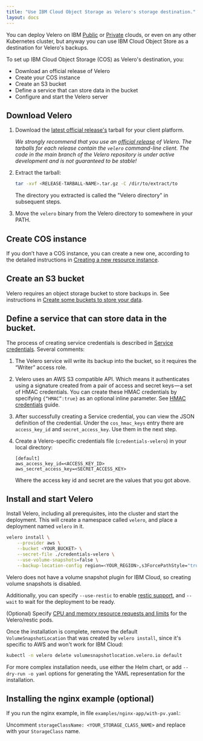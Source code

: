 ```yaml
---
title: "Use IBM Cloud Object Storage as Velero's storage destination."
layout: docs
---
```

You can deploy Velero on IBM [Public][5] or [Private][4] clouds, or even on any other Kubernetes cluster, but anyway you can use IBM Cloud Object Store as a destination for Velero's backups.

To set up IBM Cloud Object Storage (COS) as Velero's destination, you:

* Download an official release of Velero
* Create your COS instance
* Create an S3 bucket
* Define a service that can store data in the bucket
* Configure and start the Velero server

## Download Velero

1. Download the [latest official release's](https://github.com/vmware-tanzu/velero/releases) tarball for your client platform.

    _We strongly recommend that you use an [official release](https://github.com/vmware-tanzu/velero/releases) of
Velero. The tarballs for each release contain the `velero` command-line client. The code in the main branch
of the Velero repository is under active development and is not guaranteed to be stable!_

1. Extract the tarball:

    ```bash
    tar -xvf <RELEASE-TARBALL-NAME>.tar.gz -C /dir/to/extract/to
    ```

    The directory you extracted is called the "Velero directory" in subsequent steps.

1. Move the `velero` binary from the Velero directory to somewhere in your PATH.

## Create COS instance
If you don’t have a COS instance, you can create a new one, according to the detailed instructions in [Creating a new resource instance][1].

## Create an S3 bucket
Velero requires an object storage bucket to store backups in. See instructions in [Create some buckets to store your data][2].

## Define a service that can store data in the bucket.
The process of creating service credentials is described in [Service credentials][3].
Several comments:

1. The Velero service will write its backup into the bucket, so it requires the “Writer” access role.

2. Velero uses an AWS S3 compatible API. Which means it authenticates using a signature created from a pair of access and secret keys — a set of HMAC credentials. You can create these HMAC credentials by specifying `{“HMAC”:true}` as an optional inline parameter. See [HMAC credentials][31] guide.

3. After successfully creating a Service credential, you can view the JSON definition of the credential. Under the `cos_hmac_keys` entry there are `access_key_id` and `secret_access_key`. Use them in the next step.

4. Create a Velero-specific credentials file (`credentials-velero`) in your local directory:

    ```
    [default]
    aws_access_key_id=<ACCESS_KEY_ID>
    aws_secret_access_key=<SECRET_ACCESS_KEY>
    ```

    Where the access key id and secret are the values that you got above.

## Install and start Velero

Install Velero, including all prerequisites, into the cluster and start the deployment. This will create a namespace called `velero`, and place a deployment named `velero` in it.

```bash
velero install \
    --provider aws \
    --bucket <YOUR_BUCKET> \
    --secret-file ./credentials-velero \
    --use-volume-snapshots=false \
    --backup-location-config region=<YOUR_REGION>,s3ForcePathStyle="true",s3Url=<YOUR_URL_ACCESS_POINT>
```

Velero does not have a volume snapshot plugin for IBM Cloud, so creating volume snapshots is disabled.

Additionally, you can specify `--use-restic` to enable [restic support][16], and `--wait` to wait for the deployment to be ready.

(Optional) Specify [CPU and memory resource requests and limits][15] for the Velero/restic pods.

Once the installation is complete, remove the default `VolumeSnapshotLocation` that was created by `velero install`, since it's specific to AWS and won't work for IBM Cloud:

```bash
kubectl -n velero delete volumesnapshotlocation.velero.io default
```

For more complex installation needs, use either the Helm chart, or add `--dry-run -o yaml` options for generating the YAML representation for the installation.

## Installing the nginx example (optional)

If you run the nginx example, in file `examples/nginx-app/with-pv.yaml`:

Uncomment `storageClassName: <YOUR_STORAGE_CLASS_NAME>` and replace with your `StorageClass` name.

[0]: namespace.md
[1]: https://cloud.ibm.com/docs/cloud-object-storage/getting-started.html
[2]: https://cloud.ibm.com/docs/cloud-object-storage/getting-started.html#create-buckets
[3]: https://cloud.ibm.com/docs/cloud-object-storage/iam?topic=cloud-object-storage-service-credentials
[31]: https://cloud.ibm.com/docs/cloud-object-storage?topic=cloud-object-storage-uhc-hmac-credentials-main
[4]: https://www.ibm.com/docs/en/cloud-private
[5]: https://cloud.ibm.com/docs/containers/container_index.html#container_index
[14]: http://docs.aws.amazon.com/IAM/latest/UserGuide/introduction.html
[15]: customize-installation.md#customize-resource-requests-and-limits
[16]: restic.md
